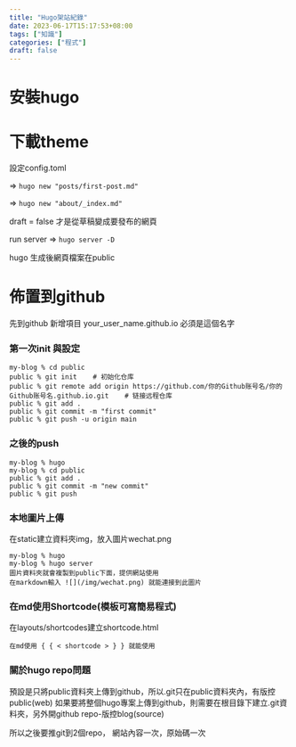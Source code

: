 ```yaml
---
title: "Hugo架站紀錄"
date: 2023-06-17T15:17:53+08:00
tags: ["知識"]
categories: ["程式"]
draft: false
---
```


# 安裝hugo

# 下載**theme**

設定config.toml

⇒ ```hugo new "posts/first-post.md"```

⇒ ```hugo new "about/_index.md"```

draft = false 才是從草稿變成要發布的網頁

run server ⇒ 
```hugo server -D```

hugo 生成後網頁檔案在public

# 佈置到github

先到github 新增項目 your_user_name.github.io  必須是這個名字
### 第一次init 與設定

```
my-blog % cd public
public % git init    # 初始化仓库
public % git remote add origin https://github.com/你的Github账号名/你的Github账号名.github.io.git    # 链接远程仓库
public % git add .
public % git commit -m "first commit"
public % git push -u origin main
```
### 之後的push
```
my-blog % hugo
my-blog % cd public
public % git add .
public % git commit -m "new commit"
public % git push
```

### 本地圖片上傳
在static建立資料夾img，放入圖片wechat.png
```
my-blog % hugo
my-blog % hugo server
圖片資料夾就會複製到public下面，提供網站使用
在markdown輸入 ![](/img/wechat.png) 就能連接到此圖片
```


### 在md使用Shortcode(模板可寫簡易程式)
在layouts/shortcodes建立shortcode.html
```
在md使用 { { < shortcode > } } 就能使用
```

### 關於hugo repo問題
預設是只將public資料夾上傳到github，所以.git只在public資料夾內，有版控public(web)
如果要將整個hugo專案上傳到github，則需要在根目錄下建立.git資料夾，另外開github repo-版控blog(source)

所以之後要推git到2個repo， 網站內容一次，原始碼一次
```